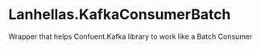 # Lanhellas.KafkaConsumerBatch
Wrapper that helps Confuent.Kafka library to work like a Batch Consumer
